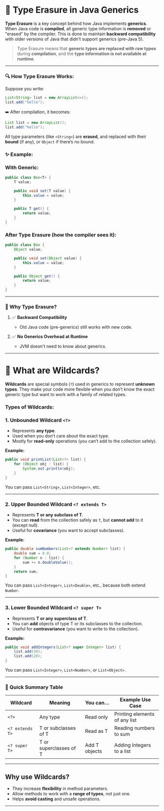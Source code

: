# 🧠 Type Erasure in Java Generics

**Type Erasure** is a key concept behind how Java implements **generics**. When Java code is **compiled**, all generic type information is **removed** or "erased" by the compiler. This is done to maintain **backward compatibility** with older versions of Java that didn’t support generics (pre-Java 5).


> Type Erasure means that **generic types are replaced with raw types** during **compilation**, and the **type information is not available at runtime**.

---

### 🔍 How Type Erasure Works:

Suppose you write:

```java
List<String> list = new ArrayList<>();
list.add("hello");
```

➡️ After compilation, it becomes:

```java
List list = new ArrayList();
list.add("hello");
```

All type parameters (like `<String>`) are **erased**, and replaced with their **bound** (if any), or `Object` if there’s no bound.

### ✨ Example:

### With Generic:

```java
public class Box<T> {
    T value;

    public void set(T value) {
        this.value = value;
    }

    public T get() {
        return value;
    }
}

```
### After Type Erasure (how the compiler sees it):

```java
public class Box {
    Object value;

    public void set(Object value) {
        this.value = value;
    }

    public Object get() {
        return value;
    }
}
```

---

### 🎯 Why Type Erasure?

1. ✅ **Backward Compatibility**

    * Old Java code (pre-generics) still works with new code.
2. ✅ **No Generics Overhead at Runtime**

    * JVM doesn't need to know about generics.
---

# 🎯 What are Wildcards?

**Wildcards** are special symbols (`?`) used in generics to represent **unknown types**. They make your code more flexible when you don’t know the exact generic type but want to work with a family of related types.


### Types of Wildcards:

### 1. **Unbounded Wildcard `<?>`**

* Represents **any type**.
* Used when you don’t care about the exact type.
* Mostly for **read-only** operations (you can’t add to the collection safely).

**Example:**

```java
public void printList(List<?> list) {
    for (Object obj : list) {
        System.out.println(obj);
    }
}
```

You can pass `List<String>`, `List<Integer>`, etc.

---

### 2. **Upper Bounded Wildcard `<? extends T>`**

* Represents **T or any subclass of T**.
* You can **read** from the collection safely as `T`, but **cannot add** to it (except null).
* Useful for **covariance** (you want to accept subclasses).

**Example:**

```java
public double sumNumbers(List<? extends Number> list) {
    double sum = 0.0;
    for (Number n : list) {
        sum += n.doubleValue();
    }
    return sum;
}
```

You can pass `List<Integer>`, `List<Double>`, etc., because both extend `Number`.

---

### 3. **Lower Bounded Wildcard `<? super T>`**

* Represents **T or any superclass of T**.
* You can **add** objects of type T or its subclasses to the collection.
* Useful for **contravariance** (you want to write to the collection).

**Example:**

```java
public void addIntegers(List<? super Integer> list) {
    list.add(10);
    list.add(20);
}
```

You can pass `List<Integer>`, `List<Number>`, or `List<Object>`.

---

### 📌 Quick Summary Table

| Wildcard        | Meaning                | You can…      | Example Use Case              |
| --------------- | ---------------------- | ------------- | ----------------------------- |
| `<?>`           | Any type               | Read only     | Printing elements of any list |
| `<? extends T>` | T or subclasses of T   | Read as T     | Reading numbers to sum        |
| `<? super T>`   | T or superclasses of T | Add T objects | Adding Integers to a list     |

---

## Why use Wildcards?

* They increase **flexibility** in method parameters.
* Allow methods to work with a **range of types**, not just one.
* Helps **avoid casting** and unsafe operations.
---
